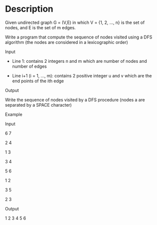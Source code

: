 # Description

Given undirected graph G = (V,E) in which V = {1, 2, ..., n} is the set of nodes, and E is the set of m edges.

Write a program that compute the sequence of nodes visited using a DFS algorithm (the nodes are considered in a lexicographic order)

Input

- Line 1: contains 2 integers n and m which are number of nodes and number of edges

- Line i+1 (i = 1, ..., m): contains 2 positive integer u and v which are the end points of the ith edge

Output

Write the sequence of nodes visited by a DFS procedure (nodes a are separated by a SPACE character)

Example

Input

6 7

2 4

1 3

3 4

5 6

1 2

3 5

2 3

Output

1 2 3 4 5 6